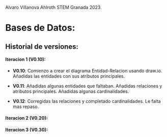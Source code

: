 Alvaro Villanova Ahlroth            STEM Granada 2023
# Bases de Datos:





## Historial de versiones:
#### Iteracion 1 (V0.10):

- **V0.10**: Comienzo a crear el diagrama Entidad-Relacion usando draw.io. Añadidas las entidades con sus atributos principales.

- **V0.11**: Añadidas algunas entidades que faltaban. Añadidas relaciones y atributos principales. Añadidas algunas cardinalidades.

- **V0.12**: Corregidas las relaciones y completado cardinalidades. Le falta mas repaso.


#### Iteracion 2 (V0.20):
#### Iteracion 3 (V0.30):